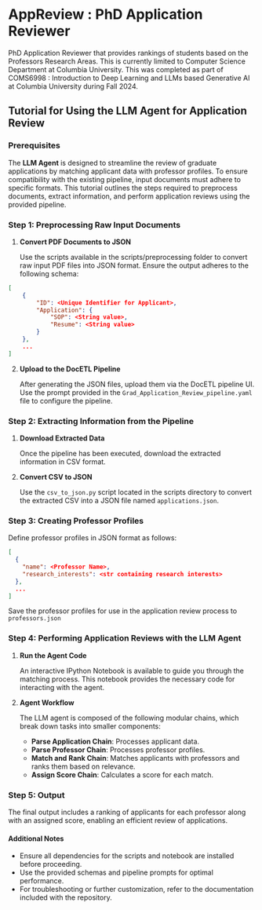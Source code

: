 # AppReview : PhD Application Reviewer
PhD Application Reviewer that provides rankings of students based on the Professors Research Areas. This is currently limited to Computer Science Department at Columbia University.
This was completed as part of COMS6998 : Introduction to Deep Learning and LLMs based Generative AI at Columbia University during Fall 2024.

## Tutorial for Using the LLM Agent for Application Review

### Prerequisites

The <b>LLM Agent</b> is designed to streamline the review of graduate applications by matching applicant data with professor profiles. To ensure compatibility with the existing pipeline, input documents must adhere to specific formats. This tutorial outlines the steps required to preprocess documents, extract information, and perform application reviews using the provided pipeline.

### Step 1: Preprocessing Raw Input Documents

1. <b>Convert PDF Documents to JSON</b>

    Use the scripts available in the scripts/preprocessing folder to convert raw input PDF files into JSON format. Ensure the output adheres to the following schema:

```json
[
    {
        "ID": <Unique Identifier for Applicant>,
        "Application": {
            "SOP": <String value>,
            "Resume": <String value>
        }
    },
    ...
]
```

2. <b>Upload to the DocETL Pipeline</b>

    After generating the JSON files, upload them via the DocETL pipeline UI.
    Use the prompt provided in the `Grad_Application_Review_pipeline.yaml` file to configure the pipeline.

### Step 2: Extracting Information from the Pipeline

1.	<b>Download Extracted Data</b>

    Once the pipeline has been executed, download the extracted information in CSV format.

2.	<b>Convert CSV to JSON</b>

    Use the `csv_to_json.py` script located in the scripts directory to convert the extracted CSV into a JSON file named `applications.json`.

### Step 3: Creating Professor Profiles

Define professor profiles in JSON format as follows:

```json
[
  {
    "name": <Professor Name>,
    "research_interests": <str containing research interests>
  },
  ...
]
```
Save the professor profiles for use in the application review process to `professors.json`


### Step 4: Performing Application Reviews with the LLM Agent

1.	<b>Run the Agent Code</b>

    An interactive IPython Notebook is available to guide you through the matching process. This notebook provides the necessary code for interacting with the agent.

2.	<b>Agent Workflow</b>

    The LLM agent is composed of the following modular chains, which break down tasks into smaller components:
    - <b>Parse Application Chain</b>: Processes applicant data.
    - <b>Parse Professor Chain</b>: Processes professor profiles.
    - <b>Match and Rank Chain</b>: Matches applicants with professors and ranks them based on relevance.
    - <b>Assign Score Chain</b>: Calculates a score for each match.

### Step 5: Output

The final output includes a ranking of applicants for each professor along with an assigned score, enabling an efficient review of applications.

#### Additional Notes

- Ensure all dependencies for the scripts and notebook are installed before proceeding.
- Use the provided schemas and pipeline prompts for optimal performance.
- For troubleshooting or further customization, refer to the documentation included with the repository.
